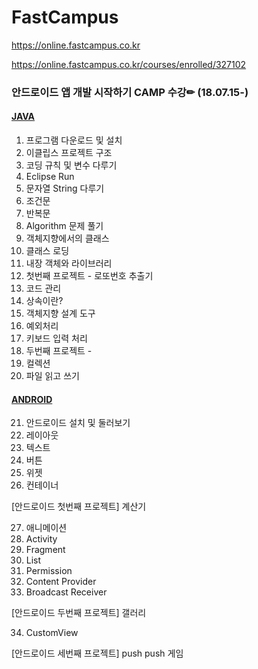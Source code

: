 # FastCampus 
https://online.fastcampus.co.kr

https://online.fastcampus.co.kr/courses/enrolled/327102
### 안드로이드 앱 개발 시작하기 CAMP 수강✏ (18.07.15-)

#### <a href="https://github.com/HyeranShin/FastCampus/blob/master/JAVA">JAVA</a>

1. 프로그램 다운로드 및 설치
2. 이클립스 프로젝트 구조
3. 코딩 규칙 및 변수 다루기
4. Eclipse Run
5. 문자열 String 다루기
6. 조건문
7. 반복문
8. Algorithm 문제 풀기
9. 객체지향에서의 클래스
10. 클래스 로딩
11. 내장 객체와 라이브러리
12. 첫번째 프로젝트 - 로또번호 추출기
13. 코드 관리
14. 상속이란?
15. 객체지향 설계 도구
16. 예외처리
17. 키보드 입력 처리
18. 두번째 프로젝트 - 
19. 컬렉션
20. 파일 읽고 쓰기

#### <a href="https://github.com/HyeranShin/FastCampus/blob/master/ANDROID">ANDROID</a>

21. 안드로이드 설치 및 둘러보기
22. 레이아웃
23. 텍스트
24. 버튼
25. 위젯
26. 컨테이너

[안드로이드 첫번째 프로젝트] 계산기

27. 애니메이션
28. Activity
29. Fragment
30. List
31. Permission
32. Content Provider
33. Broadcast Receiver

[안드로이드 두번째 프로젝트] 갤러리

34. CustomView

[안드로이드 세번째 프로젝트] push push 게임
